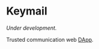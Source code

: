 # Keymail 

*Under development.*

Trusted communication web [DApp](https://ethereum.stackexchange.com/questions/383/what-is-a-dapp).
